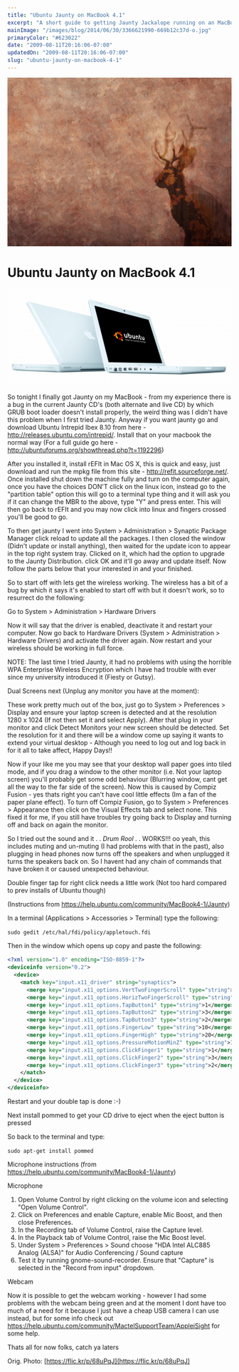 ```yaml
---
title: "Ubuntu Jaunty on MacBook 4.1"
excerpt: "A short guide to getting Jaunty Jackalope running on an MacBook 4.1"
mainImage: "/images/blog/2014/06/30/3366621990-669b12c37d-o.jpg"
primaryColor: "#623022"
date: "2009-08-11T20:16:06-07:00"
updatedOn: "2009-08-11T20:16:06-07:00"
slug: "ubuntu-jaunty-on-macbook-4-1"
---
```

![Key art for blog post "Ubuntu Jaunty on MacBook 4.1 "](/images/blog/2014/06/30/3366621990-669b12c37d-o.jpg)

# Ubuntu Jaunty on MacBook 4.1

![MacBook Ubuntu](/images/blog/2009/08/macBookUbuntu.png)

So tonight I finally got Jaunty on my MacBook - from my experience there is a bug in the current Jaunty CD's (both alternate and live CD) by which GRUB boot loader doesn't install properly, the weird thing was I didn't have this problem when I first tried Jaunty. Anyway if you want jaunty go and download Ubuntu Intrepid Ibex 8.10 from here - <http://releases.ubuntu.com/intrepid/>. Install that on your macbook the normal way (For a full guide go here - <http://ubuntuforums.org/showthread.php?t=1192296>)

After you installed it, install rEFIt in Mac OS X, this is quick and easy, just download and run the mpkg file from this site - <http://refit.sourceforge.net/>. Once installed shut down the machine fully and turn on the computer again, once you have the choices DON'T click on the linux icon, instead go to the "partition table" option this will go to a terminal type thing and it will ask you if it can change the MBR to the above, type "Y" and press enter. This will then go back to rEFIt and you may now click into linux and fingers crossed you'll be good to go.

To then get jaunty I went into System > Administration > Synaptic Package Manager click reload to update all the packages. I then closed the window (Didn't update or install anything), then waited for the update icon to appear in the top right system tray. Clicked on it, which had the option to upgrade to the Jaunty Distribution. click OK and it'll go away and update itself. Now follow the parts below that your interested in and your finished.

So to start off with lets get the wireless working. The wireless has a bit of a bug by which it says it's enabled to start off with but it doesn't work, so to resurrect do the following:

Go to System > Administration > Hardware Drivers

Now it will say that the driver is enabled, deactivate it and restart your computer. Now go back to Hardware Drivers (System > Administration > Hardware Drivers) and activate the driver again. Now restart and your wireless should be working in full force.

NOTE: The last time I tried Jaunty, it had no problems with using the horrible WPA Enterprise Wireless Encryption which I have had trouble with ever since my university introduced it (Fiesty or Gutsy).

Dual Screens next (Unplug any monitor you have at the moment):

These work pretty much out of the box, just go to System > Preferences > Display and ensure your laptop screen is detected and at the resolution 1280 x 1024 (If not then set it and select Apply). After that plug in your monitor and click Detect Monitors your new screen should be detected. Set the resolution for it and there will be a window come up saying it wants to extend your virtual desktop - Although you need to log out and log back in for it all to take affect, Happy Days!!

Now if your like me you may see that your desktop wall paper goes into tiled mode, and if you drag a window to the other monitor (i.e. Not your laptop screen) you'll probably get some odd behaviour (Blurring window, cant get all the way to the far side of the screen). Now this is caused by Compiz Fusion - yes thats right you can't have cool little effects (Im a fan of the paper plane effect). To turn off Compiz Fusion, go to System > Preferences > Appearance then click on the Visual Effects tab and select none. This fixed it for me, if you still have troubles try going back to Display and turning off and back on again the monitor.

So I tried out the sound and it . . *Drum Rool* . . WORKS!!! oo yeah, this includes muting and un-muting (I had problems with that in the past), also plugging in head phones now turns off the speakers and when unplugged it turns the speakers back on. So I havent had any chain of commands that have broken it or caused unexpected behaviour.

Double finger tap for right click needs a little work (Not too hard compared to prev installs of Ubuntu though)

(Instructions from <https://help.ubuntu.com/community/MacBook4-1/Jaunty>)

In a terminal (Applications > Accessories > Terminal) type the following:

`sudo gedit /etc/hal/fdi/policy/appletouch.fdi`

Then in the window which opens up copy and paste the following:

```xml
<?xml version="1.0" encoding="ISO-8859-1"?>
<deviceinfo version="0.2">
  <device>
    <match key="input.x11_driver" string="synaptics">
      <merge key="input.x11_options.VertTwoFingerScroll" type="string">1</merge>
      <merge key="input.x11_options.HorizTwoFingerScroll" type="string">1</merge>
      <merge key="input.x11_options.TapButton1" type="string">1</merge>
      <merge key="input.x11_options.TapButton2" type="string">3</merge>
      <merge key="input.x11_options.TapButton3" type="string">2</merge>
      <merge key="input.x11_options.FingerLow" type="string">10</merge>
      <merge key="input.x11_options.FingerHigh" type="string">20</merge>
      <merge key="input.x11_options.PressureMotionMinZ" type="string">10</merge>
      <merge key="input.x11_options.ClickFinger1" type="string">1</merge>
      <merge key="input.x11_options.ClickFinger2" type="string">3</merge>
      <merge key="input.x11_options.ClickFinger3" type="string">2</merge>
    </match>
  </device>
</deviceinfo>
```

Restart and your double tap is done :-)

Next install pommed to get your CD drive to eject when the eject button is pressed

So back to the terminal and type:

`sudo apt-get install pommed`

Microphone instructions (from <https://help.ubuntu.com/community/MacBook4-1/Jaunty>)

Microphone

1. Open Volume Control by right clicking on the volume icon and selecting "Open Volume Control".
2. Click on Preferences and enable Capture, enable Mic Boost, and then close Preferences.
3. In the Recording tab of Volume Control, raise the Capture level.
4. In the Playback tab of Volume Control, raise the Mic Boost level.
5. Under System > Preferences > Sound choose "HDA Intel ALC885 Analog (ALSA)" for Audio Conferencing / Sound capture
6. Test it by running gnome-sound-recorder. Ensure that "Capture" is selected in the "Record from input" dropdown.

Webcam

Now it is possible to get the webcam working - however I had some problems with the webcam being green and at the moment I dont have too much of a need for it because I just have a cheap USB camera I can use instead, but for some info check out <https://help.ubuntu.com/community/MactelSupportTeam/AppleiSight> for some help.

Thats all for now folks, catch ya laters

Orig. Photo: [https://flic.kr/p/68uPqJ](https://flic.kr/p/68uPqJ)